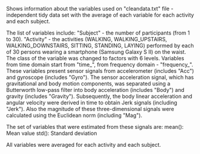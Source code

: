 Shows information about the variables used on "cleandata.txt" file -  
independent tidy data set with the average of each variable for each activity and each subject.

The list of variables include:
"Subject" - the number of participants (from 1 to 30).
 "Activity" -  the activities (WALKING, WALKING_UPSTAIRS, WALKING_DOWNSTAIRS, SITTING, STANDING, LAYING) performed by each of 30 persons 
wearing a smartphone (Samsung Galaxy S II) on the waist. The class of the variable was changed to factors with 6 levels.
Variables from time domain start from "time_", from frequency domain - "frequency_". 
These variables present sensor signals from accelerometer (includes "Acc") and gyroscope (includes "Gyro").
The sensor acceleration signal, which has gravitational and body motion components, was separated using a Butterworth low-pass filter 
into body acceleration (includes "Body") and gravity (includes "Gravity"). 
Subsequently, the body linear acceleration and angular velocity were derived in time to obtain Jerk signals (including "Jerk"). 
Also the magnitude of these three-dimensional signals were calculated using the Euclidean norm (including "Mag"). 

The set of variables that were estimated from these signals are: 
mean(): Mean value
std(): Standard deviation

All variables were averaged for each activity and each subject. 